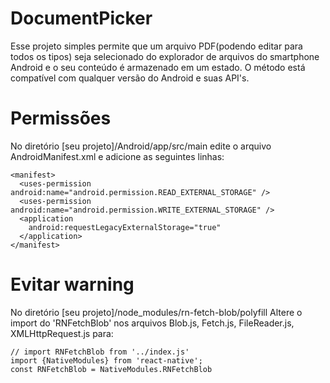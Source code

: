 # DocumentPicker

Esse projeto simples permite que um arquivo PDF(podendo editar para todos os tipos) seja selecionado do explorador de arquivos do smartphone Android e o seu conteúdo é armazenado em um estado. O método está compatível com qualquer versão do Android e suas API's.

# Permissões

No diretório [seu projeto]/Android/app/src/main edite o arquivo AndroidManifest.xml e adicione as seguintes linhas:

```
<manifest>
  <uses-permission android:name="android.permission.READ_EXTERNAL_STORAGE" />
  <uses-permission android:name="android.permission.WRITE_EXTERNAL_STORAGE" />
  <application
    android:requestLegacyExternalStorage="true"
  </application>
</manifest>
```

# Evitar warning

No diretório [seu projeto]/node_modules/rn-fetch-blob/polyfill
Altere o import do 'RNFetchBlob' nos arquivos Blob.js, Fetch.js, FileReader.js, XMLHttpRequest.js para:

```
// import RNFetchBlob from '../index.js'
import {NativeModules} from 'react-native';
const RNFetchBlob = NativeModules.RNFetchBlob
```
